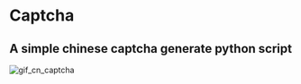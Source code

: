 Captcha
=======

A simple chinese captcha generate python script
-----------------------------------------------
![gif_cn_captcha]('https://github.com/Urinx/captcha/tree/master/res/psb.gif')